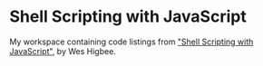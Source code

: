 # Shell Scripting with JavaScript

My workspace containing code listings from ["Shell Scripting with
JavaScript"](http://shop.oreilly.com/product/0636920048923.do), by Wes Higbee.
